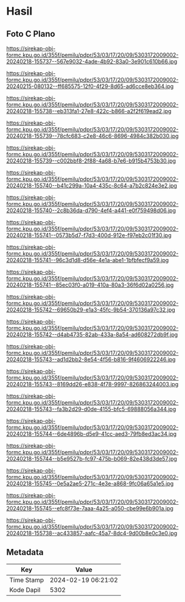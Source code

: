 # Hasil

## Foto C Plano

https://sirekap-obj-formc.kpu.go.id/355f/pemilu/pdpr/53/03/17/20/09/5303172009002-20240218-155737--567e9032-4ade-4b92-83a0-3e901c610b66.jpg

https://sirekap-obj-formc.kpu.go.id/355f/pemilu/pdpr/53/03/17/20/09/5303172009002-20240215-080132--ff685575-12f0-4f29-8d65-ad6cce8eb364.jpg

https://sirekap-obj-formc.kpu.go.id/355f/pemilu/pdpr/53/03/17/20/09/5303172009002-20240218-155738--eb313fa1-27e8-422c-b866-a2f2f619ead2.jpg

https://sirekap-obj-formc.kpu.go.id/355f/pemilu/pdpr/53/03/17/20/09/5303172009002-20240218-155739--78cfc683-c2e8-46c6-8696-4984c382b030.jpg

https://sirekap-obj-formc.kpu.go.id/355f/pemilu/pdpr/53/03/17/20/09/5303172009002-20240218-155739--c002bbf8-2f88-4a68-b7e6-b915b4753b30.jpg

https://sirekap-obj-formc.kpu.go.id/355f/pemilu/pdpr/53/03/17/20/09/5303172009002-20240218-155740--b41c299a-10a4-435c-8c64-a7b2c824e3e2.jpg

https://sirekap-obj-formc.kpu.go.id/355f/pemilu/pdpr/53/03/17/20/09/5303172009002-20240218-155740--2c8b36da-d790-4ef4-a441-e0f759498d06.jpg

https://sirekap-obj-formc.kpu.go.id/355f/pemilu/pdpr/53/03/17/20/09/5303172009002-20240218-155741--0573b5d7-f7d3-400d-912e-f97eb2c01f30.jpg

https://sirekap-obj-formc.kpu.go.id/355f/pemilu/pdpr/53/03/17/20/09/5303172009002-20240218-155741--96c3d1d8-d56e-4e1a-abe1-1bfbfecf9a59.jpg

https://sirekap-obj-formc.kpu.go.id/355f/pemilu/pdpr/53/03/17/20/09/5303172009002-20240218-155741--85ec03f0-a019-410a-80a3-36f6d02a0256.jpg

https://sirekap-obj-formc.kpu.go.id/355f/pemilu/pdpr/53/03/17/20/09/5303172009002-20240218-155742--69650b29-e1a3-45fc-9b54-370136a97c32.jpg

https://sirekap-obj-formc.kpu.go.id/355f/pemilu/pdpr/53/03/17/20/09/5303172009002-20240218-155742--d4ab4735-82ab-433a-8a54-ad608272db9f.jpg

https://sirekap-obj-formc.kpu.go.id/355f/pemilu/pdpr/53/03/17/20/09/5303172009002-20240218-155743--ad1d2bb2-8e54-4f56-b816-9f4606922246.jpg

https://sirekap-obj-formc.kpu.go.id/355f/pemilu/pdpr/53/03/17/20/09/5303172009002-20240218-155743--8169dd26-e838-4f78-9997-826863244003.jpg

https://sirekap-obj-formc.kpu.go.id/355f/pemilu/pdpr/53/03/17/20/09/5303172009002-20240218-155743--fa3b2d29-d0de-4155-bfc5-69888056a344.jpg

https://sirekap-obj-formc.kpu.go.id/355f/pemilu/pdpr/53/03/17/20/09/5303172009002-20240218-155744--6de4896b-d5e9-41cc-aed3-79fb8ed3ac34.jpg

https://sirekap-obj-formc.kpu.go.id/355f/pemilu/pdpr/53/03/17/20/09/5303172009002-20240218-155744--b5e9527b-fc97-475b-b069-82e438d3de57.jpg

https://sirekap-obj-formc.kpu.go.id/355f/pemilu/pdpr/53/03/17/20/09/5303172009002-20240218-155745--0e5a2ae5-271c-4e3e-a868-9fc06a65a1e5.jpg

https://sirekap-obj-formc.kpu.go.id/355f/pemilu/pdpr/53/03/17/20/09/5303172009002-20240218-155745--efc8f73e-7aaa-4a25-a050-cbe99e6b901a.jpg

https://sirekap-obj-formc.kpu.go.id/355f/pemilu/pdpr/53/03/17/20/09/5303172009002-20240218-155738--ac433857-aafc-45a7-8dc4-9d00b8e0c3e0.jpg


## Metadata

| Key        | Value               |
| ---------- | ------------------- |
| Time Stamp | 2024-02-19 06:21:02 |
| Kode Dapil | 5302                |



